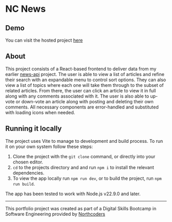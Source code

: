 # NC News

## Demo

You can visit the hosted project [here](https://nc-news.pages.dev/)

## About

This project consists of a React-based frontend to deliver data from my earlier [news-api](https://github.com/jansg08/news-api/tree/main) project. The user is able to view a list of articles and refine their search with an expandable menu to control sort options. They can also view a list of topics where each one will take them through to the subset of related articles. From there, the user can click an article to view it in full along with any comments associated with it. The user is also able to up-vote or down-vote an article along with posting and deleting their own comments. All necessary components are error-handled and substituted with loading icons when needed.

## Running it locally

The project uses Vite to manage to development and build process. To run it on your own system follow these steps:
1. Clone the project with the `git clone` command, or directly into your chosen editor.
2. `cd` to the projects directory and and run `npm i` to install the relevant dependencies.
3. To view the app locally run `npm run dev`, or to build the project, run `npm run build`.

The app has been tested to work with Node.js v22.9.0 and later.

---

This portfolio project was created as part of a Digital Skills Bootcamp in Software Engineering provided by [Northcoders](https://northcoders.com/)
